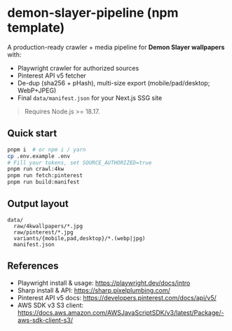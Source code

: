 # demon-slayer-pipeline (npm template)

A production-ready crawler + media pipeline for **Demon Slayer wallpapers** with:
- Playwright crawler for authorized sources
- Pinterest API v5 fetcher
- De-dup (sha256 + pHash), multi-size export (mobile/pad/desktop; WebP+JPEG)
- Final `data/manifest.json` for your Next.js SSG site

> Requires Node.js >= 18.17.

## Quick start

```bash
pnpm i  # or npm i / yarn
cp .env.example .env
# Fill your tokens, set SOURCE_AUTHORIZED=true
pnpm run crawl:4kw
pnpm run fetch:pinterest
pnpm run build:manifest
```

## Output layout

```
data/
  raw/4kwallpapers/*.jpg
  raw/pinterest/*.jpg
  variants/{mobile,pad,desktop}/*.(webp|jpg)
  manifest.json
```

## References
- Playwright install & usage: https://playwright.dev/docs/intro
- Sharp install & API: https://sharp.pixelplumbing.com/
- Pinterest API v5 docs: https://developers.pinterest.com/docs/api/v5/
- AWS SDK v3 S3 client: https://docs.aws.amazon.com/AWSJavaScriptSDK/v3/latest/Package/-aws-sdk-client-s3/
```
